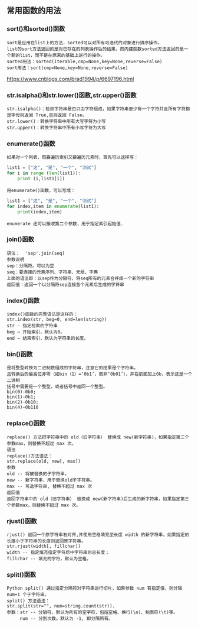 ## 常用函数的用法
### sort()和sorted()函数
    sort是应用在list上的方法，sorted可以对所有可迭代的对象进行排序操作。
    list的sort方法返回的是对已存在的列表操作后的结果，而内建函数sorted方法返回的是一个新的list，而不是在原来的基础上进行的操作。
    sorted用法：sorted(iterable,cmp=None,key=None,reverse=False)
    sort用法：sort(cmp=None,key=None,reverse=False)
   <https://www.cnblogs.com/brad1994/p/6697196.html>
### str.isalpha()和str.lower()函数,str.upper()函数
    str.isalpha()：检测字符串是否只由字符组成，如果字符串至少有一个字符并且所有字符都是字母则返回 True,否则返回 False。
    str.lower()：转换字符串中所有大写字符为小写
    str.upper()：转换字符串中所有小写字符为大写
### enumerate()函数
    如果对一个列表，既要遍历索引又要遍历元素时，首先可以这样写：
```python
list1 = ["这", "是", "一个", "测试"]
for i in range (len(list1)):
    print (i,list1[i])
```
    用enumerate()函数，可以写成：
```python
list1 = ["这", "是", "一个", "测试"]
for index,item in enumerate(list1):
    print(index,item)
```
    enumerate 还可以接收第二个参数，用于指定索引起始值.
### join()函数
    语法：  'sep'.join(seq)
    参数说明
    sep：分隔符。可以为空
    seq：要连接的元素序列、字符串、元组、字典
    上面的语法即：以sep作为分隔符，将seq所有的元素合并成一个新的字符串
    返回值：返回一个以分隔符sep连接各个元素后生成的字符串
### index()函数
    index()函数的完整语法是这样的：
    str.index(str, beg=0, end=len(string))
    str – 指定检索的字符串 
    beg – 开始索引，默认为0。 
    end – 结束索引，默认为字符串的长度。
### bin()函数
    是将整型转换为二进制数组成的字符串，注意它的结果是个字符串，
    且转换后的最高位非零（如bin（1）=‘0b1’，而非‘0b01’），并在前面加上0b，表示这是一个二进制
    括号中需要是一个整型，或者括号中返回一个整型。
    bin(0)-0b0;
    bin(1)-0b1;
    bin(2)-0b10;
    bin(4)-0b110
### replace()函数
    replace() 方法把字符串中的 old（旧字符串） 替换成 new(新字符串)，如果指定第三个参数max，则替换不超过 max 次。
    语法
    replace()方法语法：
    str.replace(old, new[, max])
    参数
    old -- 将被替换的子字符串。
    new -- 新字符串，用于替换old子字符串。
    max -- 可选字符串, 替换不超过 max 次
    返回值
    返回字符串中的 old（旧字符串） 替换成 new(新字符串)后生成的新字符串，如果指定第三个参数max，则替换不超过 max 次。
### rjust()函数
    rjust() 返回一个原字符串右对齐,并使用空格填充至长度 width 的新字符串。如果指定的长度小于字符串的长度则返回原字符串。
    str.rjust(width[, fillchar])
    width -- 指定填充指定字符后中字符串的总长度；
    fillchar -- 填充的字符，默认为空格。
### split()函数
    Python split() 通过指定分隔符对字符串进行切片，如果参数 num 有指定值，则分隔 num+1 个子字符串。
    split() 方法语法：
    str.split(str="", num=string.count(str)).
    参数：str -- 分隔符，默认为所有的空字符，包括空格、换行(\n)、制表符(\t)等。
         num -- 分割次数。默认为 -1, 即分隔所有。
